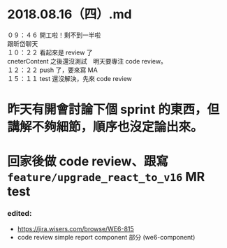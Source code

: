 # 2018.08.16（四）.md

０９：４６ 開工啦！剩不到一半啦  
跟昕岱聊天  
１０：２２ 看起來是 review 了  
cneterContent 之後還沒測試　明天要專注 code review。  
１２：２２ push 了，要來寫 MA  
１５：１１ test 還沒解決，先來 code review  

# 昨天有開會討論下個 sprint 的東西，但講解不夠細節，順序也沒定論出來。
# 回家後做 code review、跟寫 `feature/upgrade_react_to_v16` MR test

### edited:
 - https://jira.wisers.com/browse/WE6-815
 - code review simple report component 部分 (we6-component)
